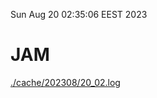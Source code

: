 Sun Aug 20 02:35:06 EEST 2023
# JAM
<a href='./cache/202308/20_02.log'>./cache/202308/20_02.log</a>
